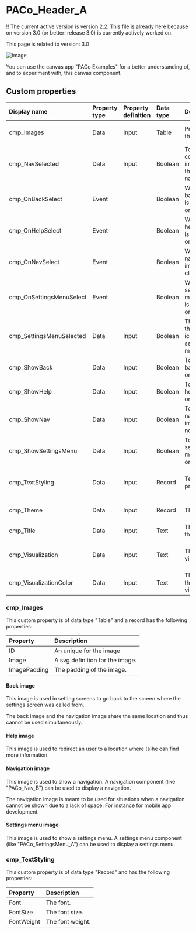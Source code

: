 # PACo_Header_A

!! The current active version is version 2.2. This file is already here because on version 3.0 (or better: release 3.0) is currently actively worked on.

This page is related to version: 3.0

![image](https://user-images.githubusercontent.com/35654198/235980652-ab1d1a83-c6f3-4f66-861f-3911ff817749.png)

You can use the canvas app "PACo Examples" for a better understanding of, and to experiment with, this canvas component.

## Custom properties

| Display name | Property type | Property definition | Data type | Description | Memo
| :--- | :--- | :--- | :--- | :--- | :--- |
| cmp_Images | Data | Input | Table | Properties of the images. | See the documention on cmp_Images below. |
| cmp_NavSelected |  Data | Input | Boolean | To show the correct image for the navigation. | |
| cmp_OnBackSelect | Event | | Boolean | When the back image is clicked on. | |
| cmp_OnHelpSelect |Event | |  Boolean | When the help image is clicked on. | |
| cmp_OnNavSelect | Event | | Boolean | When the navigation image is clicked on. | |
| cmp_OnSettingsMenuSelect | Event | | Boolean | When the settings menu image is clicked on. | |
| cmp_SettingsMenuSelected |  Data | Input | Boolean | The show the correct icon for the settings menu. | |
| cmp_ShowBack |  Data | Input | Boolean | To show the back image or not. | |
| cmp_ShowHelp |  Data | Input | Boolean | To show the help image or not. | |
| cmp_ShowNav |  Data | Input | Boolean | To show the navigation image or not. | |
| cmp_ShowSettingsMenu |  Data | Input | Boolean | To show the settings menu image or not. | |
| cmp_TextStyling | Data | Input | Record | Text properties. | See the documention on cmp_TextStyling below. |
| cmp_Theme |  Data | Input | Record | The themee. | See the documention on theming. |
| cmp_Title |  Data | Input | Text | The text in the header. | |
| cmp_Visualization |  Data | Input | Text | The visualization. | See the documention on the component cmp_Visualization_A. |
| cmp_VisualizationColor |  Data | Input | Text | The color of the visualization. | |

### cmp_Images
This custom property is of data type "Table" and a record has the following properties:

| Property | Description |
| :--- | :--- |
| ID | An unique for the image |
| Image | A svg definition for the image. |
| ImagePadding | The padding of the image. |

#### Back image
This image is used in setting screens to go back to the screen where the settings screen was called from.

The back image and the navigation image share the same location and thus cannot be used simultaneously.

#### Help image
This image is used to redirect an user to a location where (s)he can find more information.

#### Navigation image
This image is used to show a navigation. A navigation component (like "PACo_Nav_B") can be used to display a navigation.

The navigation image is meant to be used for situations when a navigation cannot be shown due to a lack of space. For instance for mobile app development.

#### Settings menu image
This image is used to show a settings menu. A settings menu component (like "PACo_SettingsMenu_A") can be used to display a settings menu.

### cmp_TextStyling
This custom property is of data type "Record" and has the following properties:

| Property | Description |
| :--- | :--- |
| Font | The font. |
| FontSize | The font size. |
| FontWeight | The font weight. |
